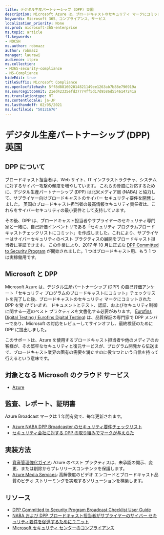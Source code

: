 ```yaml
---
title: デジタル生産パートナーシップ (DPP) 英国
description: Microsoft Azure は、ブロードキャストのセキュリティ マークにコミットされた DPP を受け取った。
keywords: Microsoft 365、コンプライアンス、サービス
localization_priority: None
ms.prod: microsoft-365-enterprise
ms.topic: article
f1.keywords:
- NOCSH
ms.author: robmazz
author: robmazz
manager: laurawi
audience: itpro
ms.collection:
- M365-security-compliance
- MS-Compliance
hideEdit: true
titleSuffix: Microsoft Compliance
ms.openlocfilehash: 5ff8d881602014821149ee1263ab7b88e796919a
ms.sourcegitcommit: 21ed42335efd37774ff5d17d9586d5546147241a
ms.translationtype: MT
ms.contentlocale: ja-JP
ms.lasthandoff: 02/05/2021
ms.locfileid: "50121676"
---
```

# <a name="digital-production-partnership-dpp-united-kingdom"></a>デジタル生産パートナーシップ (DPP) 英国

## <a name="about-the-dpp"></a>DPP について

ブロードキャスト担当者は、Web サイト、IT インフラストラクチャ、システムに対するサイバー攻撃の頻度を増やしています。 これらの脅威に対応するために、デジタル[](https://www.thedpp.com/)生産パートナーシップ (DPP) は北米メディア局 (NABA) と協力して、サプライヤー向けブロードキャストのサイバー セキュリティ要件を[開発](https://nabanet.com/wp-content/uploads/2017/08/NABA_DPP_CyberSecurity_Requirements_3.pdf)しました。 [](https://nabanet.com/) 英国のブロードキャスト担当者の最高情報セキュリティ責任者は、これらをサイバーセキュリティの最小要件として支持しています。  
  
その後、DPP は、ブロードキャスト担当者やサプライヤーのセキュリティ専門家と一緒に、自己評価インベントリ[](https://dpp-assets.s3.amazonaws.com/wp-content/uploads/2017/10/CTS_BroadcastChecklist.xlsx)である「セキュリティ プログラムブロードキャストチェックリストにコミット」を作成しました。これにより、サプライヤーはサイバーセキュリティのベスト プラクティスの展開をブロードキャスト担当者に実証できます。 この作業により、2017 年 10 月に正式な [DPP Committed to Security Program](https://www.thedpp.com/tech/security/committed-to-security/) が開始されました。1 つはブロードキャスト用、もう 1 つは実稼働用です。

## <a name="microsoft-and-the-dpp"></a>Microsoft と DPP

Microsoft Azure は、デジタル生産パートナーシップ (DPP) の自己評価アンケート「セキュリティ プログラムのブロードキャストにコミット」チェックリストを完了した後、ブロードキャストのセキュリティ マークにコミットされた DPP を受 *けています。* ドキュメントとテスト、認証、およびセキュリティ制御に関する一連のベスト プラクティスを文書化する必要があります。 [Eurofins Digital Testing ( Eurofins Digital Testing](https://www.eurofins-digitaltesting.com/)) は、品質保証の専門家で DPP メンバーであり、Microsoft の対応をレビューしてサインオフし、最終検証のために DPP に提出しました。  
  
このサポートは、Azure を使用するブロードキャスト担当者や他のメディアのお客様が、その堅牢なセキュリティと復元サービスが、プログラム開発から伝送まで、ブロードキャスト業界の固有の需要を満たすのに役立つという自信を持って行えるという意味です。

## <a name="microsoft-in-scope-cloud-services"></a>対象となる Microsoft のクラウド サービス

- [Azure](https://aka.ms/AzureCompliance)

## <a name="audits-reports-and-certificates"></a>監査、レポート、証明書

Azure Broadcast マークは 1 年間有効で、毎年更新されます。

- [Azure NABA DPP Broadcaster のセキュリティ要件チェックリスト](https://aka.ms/Azure-CTS-Broadcast-Checklist)
- [セキュリティ会社に対する DPP の取り組みでマークが与えらた](https://aka.ms/Azure-Asset-Mgmt)

## <a name="how-to-implement"></a>実装方法

- [資産管理強化ガイド](https://aka.ms/Azure-Asset-Mgmt): Azure のベスト プラクティスは、未承認の開示、変更、または削除からプレリリースコンテンツを保護します。
- [Azure Media Services](/azure/media-services/): 高解像度のビデオ エンコードとブロードキャスト品質のビデオ ストリーミングを実現するソリューションを構築します。

## <a name="resources"></a>リソース

- [DPP Committed to Security Program Broadcast Checklist User Guide](https://dpp-assets.s3.amazonaws.com/wp-content/uploads/2017/10/CTS_BroadcastChecklistUserGuide.pdf)
- [NABA および DPP ブロードキャスト担当者がサプライヤーのサイバー セキュリティ要件を促進するためにユニット](https://nabanet.com/wp-content/uploads/2017/08/NABAcaster-Issue_26.pdf)
- [Microsoft セキュリティ センターのコンプライアンス](https://www.microsoft.com/trust-center/compliance/compliance-overview)
